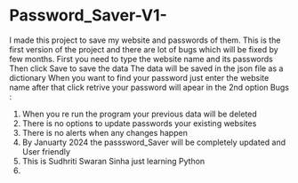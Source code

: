 # Password_Saver-V1-

I made this project to save my website and passwords of them.
This is the first version of the project and there are lot of bugs which will be fixed by few months.
First you need to type the website name and its passwords 
Then click Save to save the data
The data will be saved in the json file as a dictionary 
When you want to find your password just enter the website name after that click retrive your password will apear in the 2nd option
Bugs :
1. When you re run the program your previous data will be deleted
2. There is no options to update passwords your existing websites
3. There is no alerts when any changes happen
4. By Januarty 2024 the passsword_Saver will be completely updated and User friendly
5. This is Sudhriti Swaran Sinha just learning Python
6. 
